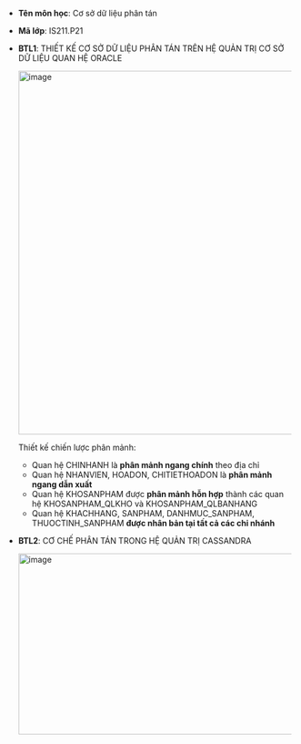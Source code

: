 - **Tên môn học**: Cơ sở dữ liệu phân tán
- **Mã lớp**: IS211.P21
- **BTL1**: THIẾT KẾ CƠ SỞ DỮ LIỆU PHÂN TÁN TRÊN HỆ QUẢN TRỊ CƠ SỞ DỮ LIỆU QUAN HỆ ORACLE
  
  <img width="1276" height="639" alt="image" src="https://github.com/user-attachments/assets/641cb496-50c4-4457-a98b-3877fd7e6bbc" />

  Thiết kế chiến lược phân mảnh:
  - Quan hệ CHINHANH là **phân mảnh ngang chính** theo địa chỉ
  - Quan hệ NHANVIEN, HOADON, CHITIETHOADON là **phân mảnh ngang dẫn xuất**
  - Quan hệ KHOSANPHAM được **phân mảnh hỗn hợp** thành các quan hệ  KHOSANPHAM_QLKHO và KHOSANPHAM_QLBANHANG
  - Quan hệ KHACHHANG, SANPHAM, DANHMUC_SANPHAM, THUOCTINH_SANPHAM **được nhân bản tại tất cả các chi nhánh**

- **BTL2**: CƠ CHẾ PHÂN TÁN TRONG HỆ QUẢN TRỊ CASSANDRA
  
  <img width="664" height="318" alt="image" src="https://github.com/user-attachments/assets/23207284-1f9c-43b8-a870-ed9bf51b2c81" />
